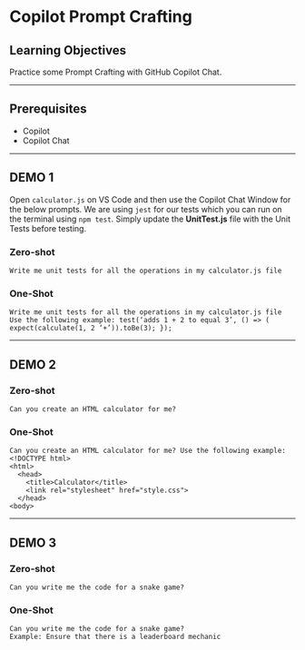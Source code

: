 # Copilot Prompt Crafting

## Learning Objectives

Practice some Prompt Crafting with GitHub Copilot Chat.

---

## Prerequisites

- Copilot 
- Copilot Chat

---

## DEMO 1

Open `calculator.js` on VS Code and then use the Copilot Chat Window for the below prompts. We are using `jest` for our tests which you can run on the terminal using `npm test`. Simply update the **UnitTest.js** file with the Unit Tests before testing.

### Zero-shot 

```
Write me unit tests for all the operations in my calculator.js file
```

### One-Shot
 ```
 Write me unit tests for all the operations in my calculator.js file
Use the following example: test(‘adds 1 + 2 to equal 3’, () => ( expect(calculate(1, 2 ‘+’)).toBe(3); });
```
---

## DEMO 2 

### Zero-shot 
```
Can you create an HTML calculator for me?
```

### One-Shot

```
Can you create an HTML calculator for me? Use the following example:  
<!DOCTYPE html>
<html>
  <head>
    <title>Calculator</title>
    <link rel="stylesheet" href="style.css">
  </head>
<body> 
```

---

## DEMO 3

### Zero-shot 

```
Can you write me the code for a snake game?
```

### One-Shot

```
Can you write me the code for a snake game? 
Example: Ensure that there is a leaderboard mechanic
```